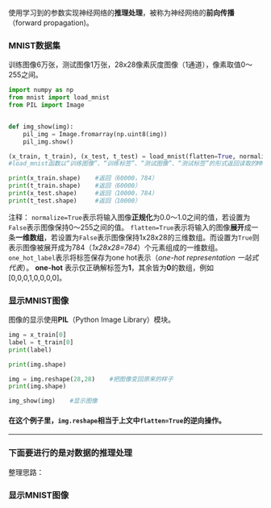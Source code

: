 使用学习到的参数实现神经网络的**推理处理**，被称为神经网络的**前向传播**（forward propagation)。

### MNIST数据集
训练图像6万张，测试图像1万张，28x28像素灰度图像（1通道），像素取值0～255之间。

```python
import numpy as np
from mnist import load_mnist
from PIL import Image


def img_show(img):
    pil_img = Image.fromarray(np.uint8(img))
    pil_img.show()

(x_train, t_train), (x_test, t_test) = load_mnist(flatten=True, normalize=False)
#load_mnist函数以“训练图像”、“训练标签”、“测试图像”、“测试标签”的形式返回读取的MNIST数据。

print(x_train.shape)    #返回（60000，784）
print(t_train.shape)    #返回（60000）
print(x_test.shape)     #返回（10000，784）
print(t_test.shape)     #返回（10000）
```

注释：
    `normalize=True`表示将输入图像**正规化**为0.0～1.0之间的值，若设置为`False`表示图像保持0～255之间的值。
    `flatten=True`表示将输入的图像**展开**成一条**一维数组**，若设置为`False`表示图像保持1x28x28的三维数组。而设置为`True`则表示图像被展开成为784（*1x28x28=784*）个元素组成的一维数组。
    `one_hot_label`表示将标签保存为one hot表示（*one-hot representation 一站式代表*）。
    **one-hot** 表示仅正确解标签为**1**，其余皆为**0**的数组，例如[0,0,0,1,0,0,0,0]。
    
### 显示MNIST图像
图像的显示使用**PIL**（Python Image Library）模块。

```python
img = x_train[0]
label = t_train[0]
print(label)

print(img.shape)

img = img.reshape(28,28)    #把图像变回原来的样子
print(img.shape)

img_show(img)    #显示图像
```
#### 在这个例子里，`img.reshape`相当于上文中`flatten=True`的逆向操作。

**********************

### 下面要进行的是对数据的推理处理

整理思路：
### 显示MNIST图像
